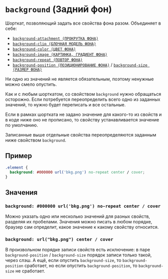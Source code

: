 # `background` (Задний фон)

Шорткат, позволяющий задать все свойства фона разом. Объединяет в себе:

- [`background-attachment (ПРОКРУТКА ФОНА)`](<./background-attachment (ПРОКРУТКА ФОНА).md>)
- [`background-clip (БЛОЧНАЯ МОДЕЛЬ ФОНА)`](<./background-clip (БЛОЧНАЯ МОДЕЛЬ ФОНА).md>)
- [`background-color (ЦВЕТ ФОНА)`](<./background-color (ЦВЕТ ФОНА).md>)
- [`background-image (КАРТИНКА, ГРАДИЕНТ ФОНА)`](<./background-image (КАРТИНКА, ГРАДИЕНТ ФОНА).md>)
- [`background-repeat (ПОВТОР ФОНА)`](<./background-repeat (ПОВТОР ФОНА).md>)
- [`background-position (ПОЗИЦИОНИРОВАНИЕ ФОНА)`](<./background-position (ПОЗИЦИОНИРОВАНИЕ ФОНА).md>) / [`background-size (РАЗМЕР ФОНА)`](<./background-size (РАЗМЕР ФОНА).md>)

Ни одно из значений не является обязательным, поэтому ненужные можно смело опустить.

Как и с любым шорткатом, со свойством `background` нужно обращаться осторожно. Если потребуется переопределить всего одно из заданных значений, то нужно будет переписать и все остальные.

Если в рамках шортката не задано значение для какого-то из свойств и в коде ниже оно не прописано, то свойству устанавливается значение по умолчанию.

Записанные выше отдельные свойства переопределяются заданным ниже свойством `background`.

## Пример

```css
.element {
  background: #000000 url('bkg.png') no-repeat center / cover;
}
```

## Значения

### `background: #000000 url('bkg.png') no-repeat center / cover`

Можно указать одно или несколько значений для разных свойств, разделяя их пробелами. Значения можно писать в любом порядке, браузер сам определит, какое значение к какому свойству относится.

### `background: url("bkg.png") center / cover`

В произвольном порядке записи свойств есть исключение: в паре `background-position` / `background-size` порядок записи только такой, через слэш. А ещё, если опустить `background-size`, то `background-position` сработает, но если опустить `background-position`, то `background-size` не сработает.
